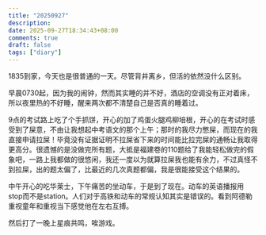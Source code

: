 ```yaml
---
title: "20250927"
description: 
date: 2025-09-27T18:34:43+08:00
comments: true
draft: false
tags: ["diary"]
---
```

1835到家，今天也是很普通的一天。尽管背井离乡，但活的依然没什么区别。

早晨0730起，因为我的闹钟，然而其实睡的并不好，酒店的空调没有正对着床，所以夜里热的不好睡，醒来两次都不清楚自己是否真的睡着过。

9点的考试路上吃了个手抓饼，开心的加了鸡蛋火腿鸡柳培根，开心的在考试时感受到了屎意，不由让我想起中考语文的那个上午；那时的我尽力憋屎，而现在的我直接申请拉屎！毕竟没有证据证明不拉屎省下来的时间能比拉完屎的通畅让我取得更高分。很遗憾的是没做完所有题，大抵是福建卷的110题给了我能轻松做完的假象吧，一路上我都做的很悠闲，我还一度以为就算拉屎我也能有余力，不过真怪不到拉屎，出的题太偏了，比最近的几次真题都偏，我是很能接受这个结果的。

中午开心的吃华莱士，下午痛苦的坐动车，于是到了现在。动车的英语播报用stop而不是station。人们对于高铁和动车的常规认知其实是错误的。看到阿德勒重视童年和重视当下感觉他在左右互搏。

然后打了一晚上星痕共鸣，唉游戏。
